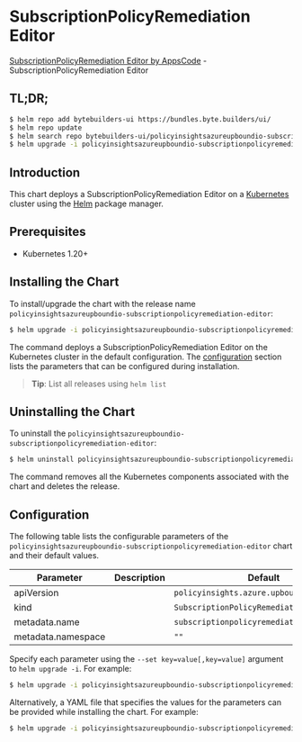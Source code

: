 # SubscriptionPolicyRemediation Editor

[SubscriptionPolicyRemediation Editor by AppsCode](https://byte.builders) - SubscriptionPolicyRemediation Editor

## TL;DR;

```bash
$ helm repo add bytebuilders-ui https://bundles.byte.builders/ui/
$ helm repo update
$ helm search repo bytebuilders-ui/policyinsightsazureupboundio-subscriptionpolicyremediation-editor --version=v0.4.18
$ helm upgrade -i policyinsightsazureupboundio-subscriptionpolicyremediation-editor bytebuilders-ui/policyinsightsazureupboundio-subscriptionpolicyremediation-editor -n default --create-namespace --version=v0.4.18
```

## Introduction

This chart deploys a SubscriptionPolicyRemediation Editor on a [Kubernetes](http://kubernetes.io) cluster using the [Helm](https://helm.sh) package manager.

## Prerequisites

- Kubernetes 1.20+

## Installing the Chart

To install/upgrade the chart with the release name `policyinsightsazureupboundio-subscriptionpolicyremediation-editor`:

```bash
$ helm upgrade -i policyinsightsazureupboundio-subscriptionpolicyremediation-editor bytebuilders-ui/policyinsightsazureupboundio-subscriptionpolicyremediation-editor -n default --create-namespace --version=v0.4.18
```

The command deploys a SubscriptionPolicyRemediation Editor on the Kubernetes cluster in the default configuration. The [configuration](#configuration) section lists the parameters that can be configured during installation.

> **Tip**: List all releases using `helm list`

## Uninstalling the Chart

To uninstall the `policyinsightsazureupboundio-subscriptionpolicyremediation-editor`:

```bash
$ helm uninstall policyinsightsazureupboundio-subscriptionpolicyremediation-editor -n default
```

The command removes all the Kubernetes components associated with the chart and deletes the release.

## Configuration

The following table lists the configurable parameters of the `policyinsightsazureupboundio-subscriptionpolicyremediation-editor` chart and their default values.

|     Parameter      | Description |                       Default                        |
|--------------------|-------------|------------------------------------------------------|
| apiVersion         |             | <code>policyinsights.azure.upbound.io/v1beta1</code> |
| kind               |             | <code>SubscriptionPolicyRemediation</code>           |
| metadata.name      |             | <code>subscriptionpolicyremediation</code>           |
| metadata.namespace |             | <code>""</code>                                      |


Specify each parameter using the `--set key=value[,key=value]` argument to `helm upgrade -i`. For example:

```bash
$ helm upgrade -i policyinsightsazureupboundio-subscriptionpolicyremediation-editor bytebuilders-ui/policyinsightsazureupboundio-subscriptionpolicyremediation-editor -n default --create-namespace --version=v0.4.18 --set apiVersion=policyinsights.azure.upbound.io/v1beta1
```

Alternatively, a YAML file that specifies the values for the parameters can be provided while
installing the chart. For example:

```bash
$ helm upgrade -i policyinsightsazureupboundio-subscriptionpolicyremediation-editor bytebuilders-ui/policyinsightsazureupboundio-subscriptionpolicyremediation-editor -n default --create-namespace --version=v0.4.18 --values values.yaml
```
